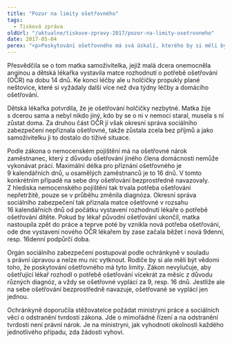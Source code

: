 ```yaml
---
title: "Pozor na limity ošetřovného"
tags:
  - Tisková zpráva
oldUrl: "/aktualne/tiskove-zpravy-2017/pozor-na-limity-osetrovneho"
date: 2017-05-04
perex: "<p>Poskytování ošetřovného má svá úskalí, kterého by si měli být rodiče ošetřující nemocné dítě vědomi. Zákon nepřipouští možnost, že by na sebe doba nutného ošetřování bezprostředně navazovala, tj. že by onemocnění následovala hned za sebou. Pokud k tomu dojde, je doba ošetřování považována jednu souvislou a ošetřovné je vypláceno jen za limitovaný počet dnů.</p>"
---
```


<!-- imported from the old website -->

<p>Přesvědčila se o tom matka samoživitelka, jejíž malá dcera onemocněla angínou a dětská lékařka vystavila matce rozhodnutí o potřebě ošetřování (OČR) na dobu 14 dnů. Ke konci léčby ale u holčičky propukly plané neštovice, které si vyžádaly další více než dva týdny léčby a domácího ošetřování.</p> <p>Dětská lékařka potvrdila, že je ošetřování holčičky nezbytné. Matka žije s dcerou sama a nebyl nikdo jiný, kdo by se o ni v nemoci staral, musela s ní zůstat doma. Za druhou část OČR jí však okresní správa sociálního zabezpečení nepřiznala ošetřovné, takže zůstala zcela bez příjmů a jako samoživitelku ji to dostalo do tíživé situace.</p> <p>Podle zákona o nemocenském pojištění má na ošetřovné nárok zaměstnanec, který z důvodu ošetřování jiného člena domácnosti nemůže vykonávat práci. Maximální délka pro přiznání ošetřovného je 9 kalendářních dnů, u osamělých zaměstnanců je to 16 dnů. V tomto konkrétním případě na sebe dny ošetřování bezprostředně navazovaly. Z hlediska nemocenského pojištění tak trvala potřeba ošetřování nepřetržitě, pouze se v průběhu změnila diagnóza. Okresní správa sociálního zabezpečení tak přiznala matce ošetřovné v rozsahu 16 kalendářních dnů od počátku vystavení rozhodnutí lékaře o potřebě ošetřování dítěte. Pokud by lékař původní ošetřování ukončil, matka nastoupila zpět do práce a teprve poté by vznikla nová potřeba ošetřování, ode dne vystavení nového OČR lékařem by zase začala běžet i nová 9denní, resp. 16denní podpůrčí doba.</p> <p>Orgán sociálního zabezpečení postupoval podle ochránkyně v souladu s právní úpravou a nelze mu nic vytknout. Rodiče by si ale měli být vědomi toho, že poskytování ošetřovného má tyto limity. Zákon nevylučuje, aby ošetřující lékař rozhodl o potřebě ošetřování vícekrát za měsíc z důvodu různých diagnóz, a vždy se ošetřovné vyplácí za 9, resp. 16 dnů. Jestliže ale na sebe ošetřování bezprostředně navazuje, ošetřované se vyplácí jen jednou.</p><p> Ochránkyně doporučila stěžovatelce požádat ministryni práce a sociálních věcí o odstranění tvrdosti zákona. Jde o mimořádné řízení a na odstranění tvrdosti není právní nárok. Je na ministryni, jak vyhodnotí okolnosti každého jednotlivého případu, zda žádosti vyhoví.</p>

